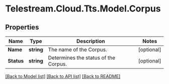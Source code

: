 # Telestream.Cloud.Tts.Model.Corpus
## Properties

Name | Type | Description | Notes
------------ | ------------- | ------------- | -------------
**Name** | **string** | The name of the Corpus. | [optional] 
**Status** | **string** | Determines the status of the Corpus. | [optional] 

[[Back to Model list]](../README.md#documentation-for-models) [[Back to API list]](../README.md#documentation-for-api-endpoints) [[Back to README]](../README.md)


